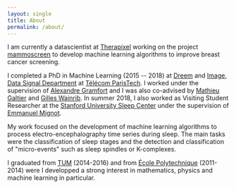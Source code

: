 ```yaml
---
layout: single
title: About
permalink: /about/
---
```


I am currently a datascientist at [Therapixel](http://www.therapixel.com/) working on the project [mammoscreen](http://www.mammoscreen.com/) to develop machine learning algorithms to improve breast cancer screening.

I completed a PhD in Machine Learning (2015 -- 2018) at [Dreem](https://dreem.com/en/) and [Image, Data Signal Department](http://www.tsi.telecom-paristech.fr/en/) at [Télécom ParisTech](http://www.tsi.telecom-paristech.fr/en/). I worked under the supervision of [Alexandre Gramfort](http://alexandre.gramfort.net/) and I was also co-advised by [Mathieu Galtier](https://www.linkedin.com/in/mgaltier/?ppe=1) and [Gilles Wainrib](https://www.linkedin.com/in/gilles-wainrib-028a622/). In summer 2018, I also worked as Visiting Student Researcher at the [Stanford University Sleep Center](http://med.stanford.edu/sleepdivision.html) under the supervision of [Emmanuel Mignot](http://med.stanford.edu/narcolepsy/mignot.html).

My work focused on the development of machine learning algorithms to process electro-encephalography time series during sleep. The main tasks were the classification of sleep stages and the detection and classification of "micro-events" such as sleep spindles or K-complexes.

I graduated from [TUM](https://www.tum.de/en/homepage/) (2014-2016) and from [École Polytechnique](https://www.polytechnique.edu/en) (2011-2014) were I developped a strong interest in mathematics, physics and machine learning in particular.
